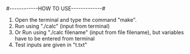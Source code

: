 #------------HOW TO USE-------------#

1. Open the terminal and type the command "make".
2. Run using "./calc" (input from terminal)  
3. Or Run using "./calc filename" (input from file filename), but variables have to be entered from terminal
4. Test inputs are given in "t.txt"